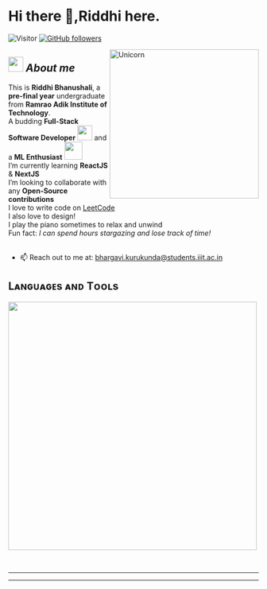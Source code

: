 
# Hi there 👋,Riddhi here. 
![Visitor](https://visitor-badge.laobi.icu/badge?page_id=Bhargavi-hash.repoName) [![GitHub followers](https://img.shields.io/github/followers/Bhargavi-hash.svg?style=social&label=Follow)](https://github.com/Bhargavi-hash?tab=followers)<br/>

<img align="right" width=300px alt="Unicorn" src="https://c.tenor.com/GN73MKBawZYAAAAi/busy-cute.gif" />

## <img src="https://media.giphy.com/media/ObNTw8Uzwy6KQ/giphy.gif" width="30px">&nbsp;***About me***

This is **Riddhi Bhanushali**, a <b>pre-final year</b> undergraduate from <b>Ramrao Adik Institute of Technology</b>.<br>
A budding <b>Full-Stack Software Developer</b> <img src="https://github.com/TheDudeThatCode/TheDudeThatCode/blob/master/Assets/Developer.gif" width="30px"> and a <b>ML Enthusiast</b> <img src="https://github.com/TheDudeThatCode/TheDudeThatCode/blob/master/Assets/Designer.gif" width="36px">&nbsp;<br>
I’m currently learning **ReactJS** & **NextJS**<br>
I’m looking to collaborate with any **Open-Source contributions**<br>
I love to write code on [LeetCode](https://leetcode.com/u/riffhi/) <br>
I also love to design!<br>
I play the piano sometimes to relax and unwind<br>
Fun fact: *I can spend hours stargazing and lose track of time!*<br><br>

- 📫 Reach out to me at: <a href="bhargavi.kurukunda@students.iiit.ac.in">bhargavi.kurukunda@students.iiit.ac.in</a>

<!--Languages and Tools Section-->       
<h2 align="left">Lᴀɴɢᴜᴀɢᴇs ᴀɴᴅ Tᴏᴏʟs</h2> 
<p align="left">
<img width="500px" src="https://skillicons.dev/icons?i=py,java,postgres,mysql,tensorflow,github,pandas,matplotlib,alteryx,html,css,js,jupyter&perline=10" />
</p>
<br />

  <hr>
  <p align="center">
 

<hr>
